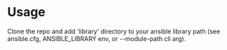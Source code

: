 Usage
=======

Clone the repo and add 'library' directory to your ansible library path (see ansible.cfg, ANSIBLE_LIBRARY env, or
--module-path cli arg).

